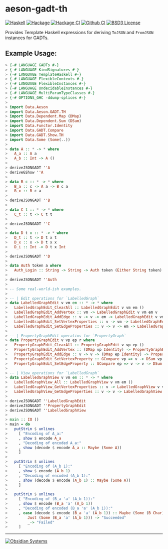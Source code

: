 aeson-gadt-th
=============
[![Haskell](https://img.shields.io/badge/language-Haskell-orange.svg)](https://haskell.org) [![Hackage](https://img.shields.io/hackage/v/aeson-gadt-th.svg)](https://hackage.haskell.org/package/aeson-gadt-th) [![Hackage CI](https://matrix.hackage.haskell.org/api/v2/packages/aeson-gadt-th/badge)](https://matrix.hackage.haskell.org/#/package/aeson-gadt-th) [![Github CI](https://github.com/obsidiansystems/aeson-gadt-th/workflows/github-action/badge.svg)](https://github.com/obsidiansystems/aeson-gadt-th/actions) [![BSD3 License](https://img.shields.io/badge/license-BSD3-blue.svg)](https://github.com/obsidiansystems/aeson-gadt-th/blob/master/LICENSE)

Provides Template Haskell expressions for deriving `ToJSON` and `FromJSON` instances for GADTs.

Example Usage:
--------------

```haskell
> {-# LANGUAGE GADTs #-}
> {-# LANGUAGE KindSignatures #-}
> {-# LANGUAGE TemplateHaskell #-}
> {-# LANGUAGE FlexibleContexts #-}
> {-# LANGUAGE FlexibleInstances #-}
> {-# LANGUAGE UndecidableInstances #-}
> {-# LANGUAGE MultiParamTypeClasses #-}
> {-# OPTIONS_GHC -ddump-splices #-}
>
> import Data.Aeson
> import Data.Aeson.GADT.TH
> import Data.Dependent.Map (DMap)
> import Data.Dependent.Sum (DSum)
> import Data.Functor.Identity
> import Data.GADT.Compare
> import Data.GADT.Show.TH
> import Data.Some (Some(..))
>
> data A :: * -> * where
>   A_a :: A a
>   A_b :: Int -> A ()
>
> deriveJSONGADT ''A
> deriveGShow ''A
>
> data B c :: * -> * where
>   B_a :: c -> A a -> B c a
>   B_x :: B c a
>
> deriveJSONGADT ''B
>
> data C t :: * -> * where
>   C_t :: t -> C t t
>
> deriveJSONGADT ''C
>
> data D t x :: * -> * where
>   D_t :: t -> D t x t
>   D_x :: x -> D t x x
>   D_i :: Int -> D t x Int
>
> deriveJSONGADT ''D
>
> data Auth token a where
>   Auth_Login :: String -> String -> Auth token (Either String token)
>
> deriveJSONGADT ''Auth
>
> -- Some real-world-ish examples.
>
> -- | Edit operations for `LabelledGraph`
> data LabelledGraphEdit v vm em :: * -> * where
>   LabelledGraphEdit_ClearAll :: LabelledGraphEdit v vm em ()
>   LabelledGraphEdit_AddVertex :: vm -> LabelledGraphEdit v vm em v
>   LabelledGraphEdit_AddEdge :: v -> v -> em -> LabelledGraphEdit v vm em ()
>   LabelledGraphEdit_SetVertexProperties :: v -> vm -> LabelledGraphEdit v vm em ()
>   LabelledGraphEdit_SetEdgeProperties :: v -> v -> em -> LabelledGraphEdit v vm em ()
>
> -- | PropertyGraphEdit operatios for `PropertyGraph`
> data PropertyGraphEdit v vp ep r where
>   PropertyGraphEdit_ClearAll :: PropertyGraphEdit v vp ep ()
>   PropertyGraphEdit_AddVertex :: (DMap vp Identity) -> PropertyGraphEdit v vp ep v
>   PropertyGraphEdit_AddEdge :: v -> v -> (DMap ep Identity) -> PropertyGraphEdit v vp ep ()
>   PropertyGraphEdit_SetVertexProperty :: GCompare vp => v -> DSum vp Identity -> PropertyGraphEdit v vp ep ()
>   PropertyGraphEdit_SetEdgeProperty :: GCompare ep => v -> v -> DSum ep Identity -> PropertyGraphEdit v vp ep ()
>
> -- | View operations for `LabelledGraph`
> data LabelledGraphView v vm em :: * -> * where
>   LabelledGraphView_All :: LabelledGraphView v vm em ()
>   LabelledGraphView_GetVertexProperties :: v -> LabelledGraphView v vm em vm
>   LabelledGraphView_GetEdgeProperties :: v -> v -> LabelledGraphView v vm em em
>
> deriveJSONGADT ''LabelledGraphEdit
> deriveJSONGADT ''PropertyGraphEdit
> deriveJSONGADT ''LabelledGraphView
>
> main :: IO ()
> main = do
>   putStrLn $ unlines
>     [ "Encoding of A_a:"
>     , show $ encode A_a
>     , "Decoding of encoded A_a:"
>     , show (decode $ encode A_a :: Maybe (Some A))
>     ]
>
>   putStrLn $ unlines
>     [ "Encoding of (A_b 1):"
>     , show $ encode (A_b 1)
>     , "Decoding of encoded (A_b 1):"
>     , show (decode $ encode (A_b 1) :: Maybe (Some A))
>     ]
>
>   putStrLn $ unlines
>     [ "Encoding of (B_a 'a' (A_b 1)):"
>     , show $ encode (B_a 'a' (A_b 1))
>     , "Decoding of encoded (B_a 'a' (A_b 1)):"
>     , case (decode $ encode (B_a 'a' (A_b 1)) :: Maybe (Some (B Char))) of
>         Just (Some (B_a 'a' (A_b 1))) -> "Succeeded"
>         _-> "Failed"
>     ]
```

***

[![Obsidian Systems](https://obsidian.systems/static/images/ObsidianSystemsLogo.svg)](https://obsidian.systems)
